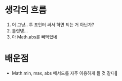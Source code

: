 # 생각의 흐름
1. 어 그냥.. 투 포인터 써서 하면 되는 거 아닌가?
2. 틀렷넹...
3. 아 Math.abs를 빼먹었네

# 배운점
- Math.min, max, abs 메서드를 자주 이용하게 될 것 같다
